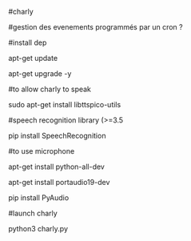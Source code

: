 #charly

#gestion des evenements programmés par un cron ?


#install dep

apt-get update

apt-get upgrade -y

#to allow charly to speak

sudo apt-get install libttspico-utils

#speech recognition library (>=3.5

pip install SpeechRecognition

#to use microphone

apt-get install python-all-dev

apt-get install portaudio19-dev

pip install PyAudio

#launch charly

python3 charly.py
